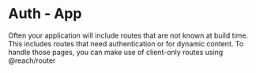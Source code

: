 # Auth - App
Often your application will include routes that are not known at build time. This includes routes that need authentication or for dynamic content. To handle those pages, you can make use of client-only routes using 
@reach/router
 
